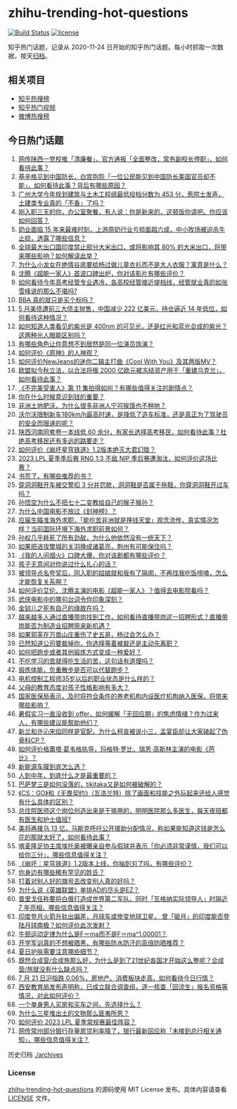 # zhihu-trending-hot-questions

[![Build Status](https://github.com/justjavac/zhihu-trending-hot-questions/workflows/ci/badge.svg?branch=master)](https://github.com/justjavac/zhihu-trending-hot-questions/actions)
[![license](https://img.shields.io/github/license/justjavac/zhihu-trending-hot-questions)](https://github.com/justjavac/zhihu-trending-hot-questions/blob/master/LICENSE)

知乎热门话题，记录从 2020-11-24
日开始的知乎热门话题。每小时抓取一次数据，按天[归档](./archives)。

## 相关项目

- [知乎热搜榜](https://github.com/justjavac/zhihu-trending-top-search)
- [知乎热门视频](https://github.com/justjavac/zhihu-trending-hot-video)
- [微博热搜榜](https://github.com/justjavac/weibo-trending-hot-search)

## 今日热门话题

<!-- BEGIN -->
<!-- 最后更新时间 Sat Jul 22 2023 06:14:09 GMT+0800 (China Standard Time) -->

1. [网传陕西一党校推「清廉餐」，官方通报「全面整改，常务副校长停职」，如何看待此事？](https://www.zhihu.com/question/613233166)
1. [基辛格见到中国防长，白宫抱怨「一位公民能见到中国防长美国官员却不能」，如何看待此事？背后有哪些原因？](https://www.zhihu.com/question/613244435)
1. [广州大学今年规划建筑与土木工程组最低投档分数为 453 分，惹院士发声，土建类专业真的「不香」了吗？](https://www.zhihu.com/question/613089323)
1. [刚入职三天的你，办公室聚餐，有人说：你是新来的，这顿饭你请吧。你应该如何回答？](https://www.zhihu.com/question/605188732)
1. [奶业面临 15 年来最难时刻，上游原奶行业亏损面超六成，中小牧场被迫杀牛止损，透露了哪些信息？](https://www.zhihu.com/question/612917865)
1. [全球最大出口国印度禁止部分大米出口，或将影响其 80% 的大米出口，将带来哪些影响？如何解读此举？](https://www.zhihu.com/question/613245220)
1. [为什么小龙女在绝情谷底要给杨过做儿童衣衫而不是大人衣服？寓意是什么？](https://www.zhihu.com/question/608000704)
1. [沈腾《超能一家人》首波口碑出炉，你对该影片有哪些评价？](https://www.zhihu.com/question/612255699)
1. [如何看待今年高考经管专业遇冷，各高校经管接近提档线，经管就业真的如张雪峰说的那么不堪吗?](https://www.zhihu.com/question/613200765)
1. [BBA 真的就只是买个标吗？](https://www.zhihu.com/question/604019461)
1. [5 月美债遭前三大债主抛售，中国减少 222 亿美元，持仓逼近 14 年低位，如何看待这种情况？](https://www.zhihu.com/question/612862145)
1. [如何知道人类看见的紫光是 400nm 的可见光，还是红光和蓝光合成的紫光？这两种光人眼能区别吗？](https://www.zhihu.com/question/518894037)
1. [有哪些角色让你意想不到居然是同一位演员饰演？](https://www.zhihu.com/question/385014788)
1. [如何评价《原神》的人神观？](https://www.zhihu.com/question/613031249)
1. [如何评价NewJeans的迷你二辑主打曲《Cool With You》及其两版MV？](https://www.zhihu.com/question/612446246)
1. [欧盟拟今秋立法，以合法将俄 2000 亿欧元被冻结资产用于「重建乌克兰」，如何看待此事？](https://www.zhihu.com/question/613271962)
1. [《不完美受害人》第 11 集拍得如何？有哪些值得关注的剧情点？](https://www.zhihu.com/question/613290568)
1. [你在什么时候意识到钱的重要？](https://www.zhihu.com/question/611763875)
1. [非洲土地肥沃，为什么很多非洲人宁可挨饿也不种地？](https://www.zhihu.com/question/597063122)
1. [沃尔沃限制新车180km/h最高时速，是降低了造车标准，还是真正为了驾驶员的安全而限速的呢？](https://www.zhihu.com/question/561093811)
1. [陕西河南同套卷一本线低 60 余分，有家长选择高考移民，如何看待此事？杜绝高考移民还有多远的路要走？](https://www.zhihu.com/question/613226779)
1. [如何评价《崩坏星穹铁道》1.2版本绝灭大君幻胧？](https://www.zhihu.com/question/613172670)
1. [2023 LPL 夏季季后赛 RNG 1:3 不敌 NIP 季后赛遭淘汰，如何评价这场比赛？](https://www.zhihu.com/question/613288398)
1. [书荒了，有哪些推荐的书？](https://www.zhihu.com/question/610949286)
1. [穿洞洞鞋开车被交警扣 3 分并罚款，洞洞鞋是否属于拖鞋，你穿洞洞鞋开过车吗？](https://www.zhihu.com/question/613238115)
1. [孙悟空为什么不把七十二变教给自己的猴子猴孙？](https://www.zhihu.com/question/603305444)
1. [为什么中国电影不放过《封神榜》？](https://www.zhihu.com/question/611662713)
1. [应届生瞄准海外求职，「能吃苦非洲就是挣钱天堂」观念流传，真实情况怎样？当前国际环境下海外求职前景如何？](https://www.zhihu.com/question/612863092)
1. [孙权几乎耗死了所有劲敌，为什么他依然没有一统天下？](https://www.zhihu.com/question/500275156)
1. [如果把进攻樊城的关羽换成诸葛亮，荆州有可能保住吗？](https://www.zhihu.com/question/610675111)
1. [《我的人间烟火》口碑大爆，你对该剧都有哪些评价？](https://www.zhihu.com/question/610713305)
1. [孩子无意间对你说过什么扎心的话？](https://www.zhihu.com/question/613078839)
1. [被领导点名夸奖后，同入职的姑娘就和我有了隔阂，不再找我吃饭唠嗑，怎么才能恢复关系啊？](https://www.zhihu.com/question/612078878)
1. [如何评价艾伦、沈腾主演的电影《超能一家人》？值得去电影院看吗？](https://www.zhihu.com/question/613111759)
1. [武侠电影中的哪句台词令你印象深刻？](https://www.zhihu.com/question/612492102)
1. [金钏儿之死有自己的缘故在吗？](https://www.zhihu.com/question/612724516)
1. [越来越多人通过直播带岗找到工作，如何看待直播带岗这一招聘形式？直播带岗能否为制造业招聘带来新机遇？](https://www.zhihu.com/question/613273386)
1. [如果郭芙在万兽山庄重伤了史五哥，杨过会怎么办？](https://www.zhihu.com/question/613066012)
1. [已然知道公司要裁掉你，你选择等着被裁还是主动先离职？](https://www.zhihu.com/question/612911173)
1. [如何把跑步或者其他锻炼方式变成一种爱好？](https://www.zhihu.com/question/610617093)
1. [不吃学习的苦就得吃生活的苦，这句话有道理吗？](https://www.zhihu.com/question/430586865)
1. [锻炼体能，负重散步是否可以代替跑步？](https://www.zhihu.com/question/612289924)
1. [电机控制工程师35岁以后的职业状态是什么样的？](https://www.zhihu.com/question/468759932)
1. [父母的教育态度对孩子性格影响有多大？](https://www.zhihu.com/question/602928449)
1. [国家医保局表示，及时将符合条件的养老机构内设医疗机构纳入医保，将带来哪些影响？](https://www.zhihu.com/question/613291995)
1. [暑假实习一直没收到 offer，如何缓解「无回应期」的焦虑情绪？作为过来人，有哪些建议能帮助他们？](https://www.zhihu.com/question/611893837)
1. [新兰和许沁宋焰同样是官配，为什么柯哀被说小三，孟宴臣却让大家磕起了伪骨科CP？](https://www.zhihu.com/question/612054528)
1. [如何评价格蕾塔·葛韦格执导，玛格特·罗比、瑞恩·高斯林主演的电影《芭比》？](https://www.zhihu.com/question/613076486)
1. [新能源车膜到底怎么选？](https://www.zhihu.com/question/612065652)
1. [人到中年，到底什么才是最重要的？](https://www.zhihu.com/question/604130794)
1. [巴萨梦三是如何没落的，tikitaka又是如何被破解的？](https://www.zhihu.com/question/283701981)
1. [《CS：GO》和《无畏契约》（瓦洛兰特）除了画面和技能之外玩起来还给人感觉有什么具体的区别？](https://www.zhihu.com/question/454674801)
1. [总住院医师这个岗位创造出来是干嘛用的，明明医院那么多医生，每天夜班都有医生和护士值班?](https://www.zhihu.com/question/572521785)
1. [美将再援乌 13 亿，马斯克呼吁公开援助分配情况，称如果能知道这钱是怎么花的那就太好了，如何看待此事？](https://www.zhihu.com/question/613102171)
1. [喀麦隆足协主席埃托奥被曝亲自参与假球并表示「你必须非常谨慎，我们可以给你三分」，哪些信息值得关注？](https://www.zhihu.com/question/613254170)
1. [《崩坏：星穹铁道》1.2版本上线，你抽到刃了吗，有哪些评价？](https://www.zhihu.com/question/612903445)
1. [你身边有哪些稀有罕见的姓氏？](https://www.zhihu.com/question/426934549)
1. [打着对别人好的旗号去改变别人真的好吗？](https://www.zhihu.com/question/607553105)
1. [为什么说《英雄联盟》单排AD的尽头是EZ？](https://www.zhihu.com/question/611522975)
1. [普里戈任称要将白俄打造成世界第二军队，同时「瓦格纳实际领导人」时隔近 7 年亮相，哪些信息值得关注？](https://www.zhihu.com/question/613229197)
1. [印度登月火箭升轨出偏差，月球车或惨变地球卫星， 曾「砸月」的印度能否登陆月球南极？如何评价此次发射？](https://www.zhihu.com/question/613228016)
1. [牛顿运动定律为什么是F＝ma而不是F＝ma^1.00001？](https://www.zhihu.com/question/531643777)
1. [开学军训真的不想被晒黑，有哪些防水防汗的高倍防晒推荐？](https://www.zhihu.com/question/611532688)
1. [夏日护肤需要注意哪些细节？](https://www.zhihu.com/question/610415205)
1. [既然合成营/合成旅那么好，为什么是到了21世纪各国才开始这么整呢？合成营/旅就没有什么缺点吗？](https://www.zhihu.com/question/608889316)
1. [7 月 21 日沪指跌 0.06%，房地产、消费板块走高，如何看待今日行情？](https://www.zhihu.com/question/613118011)
1. [西安教育局发布声明称，已成立联合调查组，逐一核查「回流生」报名资格等情况，对此如何评价？](https://www.zhihu.com/question/613177972)
1. [一个单身男人买房和买车之间，先选择什么？](https://www.zhihu.com/question/612438923)
1. [为什么三星堆出土的文物那么匪夷所思？](https://www.zhihu.com/question/540226418)
1. [如何评价 2023 LPL 夏季常规赛最佳阵容？](https://www.zhihu.com/question/613266047)
1. [网传常州部分银行存量房贷利率降了，银行最新回应称「未接到总行相关通知」，哪些信息值得关注？](https://www.zhihu.com/question/613239593)

<!-- END -->

历史归档 [./archives](./archives)

### License

[zhihu-trending-hot-questions](https://github.com/justjavac/zhihu-trending-hot-questions)
的源码使用 MIT License 发布。具体内容请查看 [LICENSE](./LICENSE) 文件。
